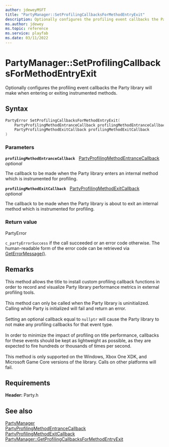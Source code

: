 ```yaml
---
author: jdeweyMSFT
title: "PartyManager::SetProfilingCallbacksForMethodEntryExit"
description: Optionally configures the profiling event callbacks the Party library will make when entering or exiting instrumented methods.
ms.author: jdewey
ms.topic: reference
ms.service: playfab
ms.date: 03/11/2022
---
```


# PartyManager::SetProfilingCallbacksForMethodEntryExit  

Optionally configures the profiling event callbacks the Party library will make when entering or exiting instrumented methods.  

## Syntax  
  
```cpp
PartyError SetProfilingCallbacksForMethodEntryExit(  
    PartyProfilingMethodEntranceCallback profilingMethodEntranceCallback,  
    PartyProfilingMethodExitCallback profilingMethodExitCallback  
)  
```  
  
### Parameters  
  
**`profilingMethodEntranceCallback`** &nbsp; [PartyProfilingMethodEntranceCallback](../../../callbacks/partyprofilingmethodentrancecallback.md)  
*optional*  
  
The callback to be made when the Party library enters an internal method which is instrumented for profiling.  
  
**`profilingMethodExitCallback`** &nbsp; [PartyProfilingMethodExitCallback](../../../callbacks/partyprofilingmethodexitcallback.md)  
*optional*  
  
The callback to be made when the Party library is about to exit an internal method which is instrumented for profiling.  
  
  
### Return value  
PartyError
  
```c_partyErrorSuccess``` if the call succeeded or an error code otherwise. The human-readable form of the error code can be retrieved via [GetErrorMessage()](partymanager_geterrormessage.md).
  
## Remarks  
  
This method allows the title to install custom profiling callback functions in order to record and visualize Party library performance metrics in external profiling tools. <br /><br /> This method can only be called when the Party library is uninitialized. Calling while Party is initialized will fail and return an error.   <br /><br /> Setting an optional callback equal to ```nullptr``` will cause the Party library to not make any profiling callbacks for that event type.   <br /><br /> In order to minimize the impact of profiling on title performance, callbacks for these events should be kept as lightweight as possible, as they are expected to fire hundreds or thousands of times per second.   <br /><br /> This method is only supported on the Windows, Xbox One XDK, and Microsoft Game Core versions of the library. Calls on other platforms will fail.
  
## Requirements  
  
**Header:** Party.h
  
## See also  
[PartyManager](../partymanager.md)  
[PartyProfilingMethodEntranceCallback](../../../callbacks/partyprofilingmethodentrancecallback.md)  
[PartyProfilingMethodExitCallback](../../../callbacks/partyprofilingmethodexitcallback.md)  
[PartyManager::GetProfilingCallbacksForMethodEntryExit](partymanager_getprofilingcallbacksformethodentryexit.md)
  
  
